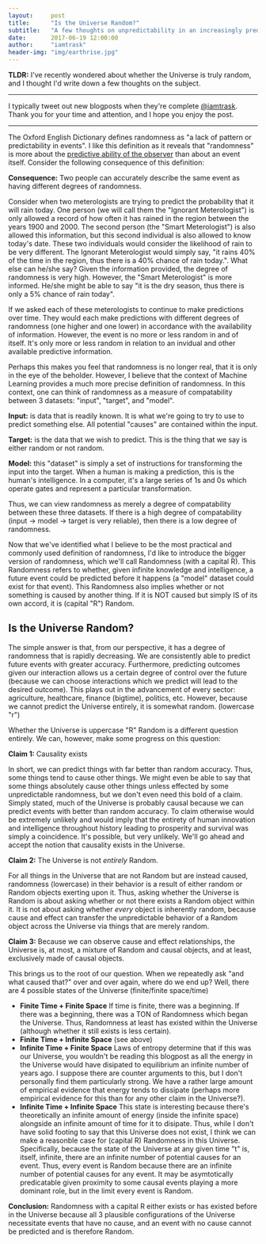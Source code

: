 ```yaml
---
layout:     post
title:      "Is the Universe Random?"
subtitle:   "A few thoughts on unpredictability in an increasingly predictable world..."
date:       2017-06-19 12:00:00
author:     "iamtrask"
header-img: "img/earthrise.jpg"
---
```


<p><b>TLDR:</b> I've recently wondered about whether the Universe is truly random, and I thought I'd write down a few thoughts on the subject.</p>

<hr />
<p>I typically tweet out new blogposts when they're complete <a href="https://twitter.com/iamtrask">@iamtrask</a>. Thank you for your time and attention, and I hope you enjoy the post.</p>
<hr />

<p>The Oxford English Dictionary defines randomness as "a lack of pattern or predictability in events". I like this definition as it reveals that "randomness" is more about the <u>predictive ability of the observer</u> than about an event itself. Consider the following consequence of this definition:</p>

<p><b>Consequence:</b> Two people can accurately describe the same event as having different degrees of randomness.</p>

<p>Consider when two meterologists are trying to predict the probability that it will rain today. One person (we will call them the "Ignorant Meterologist") is only allowed a record of how often it has rained in the region between the years 1900 and 2000. The second person (the "Smart Meterologist") is also allowed this information, but this second individual is also allowed to know today's date. These two individuals would consider the likelihood of rain to be very different. The Ignorant Meterologist would simply say, "it rains 40% of the time in the region, thus there is a 40% chance of rain today.". What else can he/she say? Given the information provided, the degree of randomness is very high. However, the "Smart Meterologist" is more informed. He/she might be able to say "it is the dry season, thus there is only a 5% chance of rain today".</p>

<p>If we asked each of these meterologists to continue to make predictions over time. They would each make predictions with different degrees of randomness (one higher and one lower) in accordance with the availability of information. However, the event is no more or less random in and of itself. It's only more or less random in relation to an invidual and other available predictive information. </p>

<p>Perhaps this makes you feel that randomness is no longer real, that it is only in the eye of the beholder. However, I believe that the context of Machine Learning provides a much more precise definition of randomness. In this context, one can think of randomness as a measure of compatability between 3 datasets: "input", "target", and "model".</p>

<p><b>Input:</b> is data that is readily known. It is what we're going to try to use to predict something else. All potential "causes" are contained within the input.</p>

<p><b>Target:</b> is the data that we wish to predict. This is the thing that we say is either random or not random.</p>

<p><b>Model:</b> this "dataset" is simply a set of instructions for transforming the input into the target. When a human is making a prediction, this is the human's intelligence. In a computer, it's a large series of 1s and 0s which operate gates and represent a particular transformation.</p>

<p>Thus, we can view randomness as merely a degree of compatability between these three datasets. If there is a high degree of compatability (input -> model -> target is very reliable), then there is a low degree of randomness.</p>

<p>Now that we've identified what I believe to be the most practical and commonly used definition of randomness, I'd like to introduce the bigger version of randomness, which we'll call Randomness (with a capital R). This Randomness refers to whether, given infinite knowledge and intelligence, a future event could be predicted before it happens (a "model" dataset could exist for that event). This Randomness also implies whether or not something is caused by another thing. If it is NOT caused but simply IS of its own accord, it is (capital "R") Random.</p>

<h2 class="section-heading">Is the Universe Random?</h2>

<p>The simple answer is that, from our perspective, it has a degree of randomness that is rapidly decreasing. We are consistently able to predict future events with greater accuracy. Furthermore, predicting outcomes given our interaction allows us a certain degree of control over the future (because we can choose interactions which we predict will lead to the desired outcome). This plays out in the advancement of every sector: agriculture, healthcare, finance (bigtime), politics, etc. However, because we cannot predict the Universe entirely, it is somewhat random. (lowercase "r")</p>

<p>Whether the Universe is uppercase "R" Random is a different question entirely. We can, however, make some progress on this question:</p>

<p><b>Claim 1:</b> Causality exists</p>

<p>In short, we can predict things with far better than random accuracy. Thus, some things tend to cause other things. We might even be able to say that some things absolutely cause other things unless effected by some unpredictable randomness, but we don't even need this bold of a claim. Simply stated, much of the Universe is probably causal because we can predict events with better than random accuracy. To claim otherwise would be extremely unlikely and would imply that the entirety of human innovation and intelligence throughout history leading to prosperity and survival was simply a coincidence. It's possible, but very unlikely. We'll go ahead and accept the notion that causality exists in the Universe.</p>

<p><b>Claim 2:</b> The Universe is not <i>entirely</i> Random.</p>

<p>For all things in the Universe that are not Random but are instead caused, randomness (lowercase) in their behavior is a result of either random or Random objects exerting upon it. Thus, asking whether the Universe is Random is about asking whether or not there exists a Random object within it. It is not about asking whether <i>every</i> object is inherently random, because cause and effect can transfer the unpredictable behavior of a Random object across the Universe via things that are merely random.</p>

<p><b>Claim 3:</b> Because we can observe cause and effect relationships, the Universe is, at most, a mixture of Random and causal objects, and at least, exclusively made of causal objects.</p>

<p>This brings us to the root of our question. When we repeatedly ask "and what caused that?" over and over again, where do we end up? Well, there are 4 possible states of the Universe (finite/finite space/time)</p>

<ul>
	<li><b>Finite Time + Finite Space</b> If time is finite, there was a beginning. If there was a beginning, there was a TON of Randomness which began the Universe. Thus, Randomness at least has existed within the Universe (although whether it still exists is less certain).</li>
	<li><b>Finite Time + Infinite Space</b> (see above)</li>
	<li><b>Infinite Time + Finite Space</b> Laws of entropy determine that if this was our Universe, you wouldn't be reading this blogpost as all the energy in the Universe would have disipated to equilibrium an infinite number of years ago. I suppose there are counter arguments to this, but I don't personally find them particularly strong. We have a rather large amount of empirical evidence that energy tends to dissipate (perhaps more empirical evidence for this than for any other claim in the Universe?).</li>
	<li><b>Infinite Time + Infinite Space</b> This state is interesting because there's theoretically an infinite amount of energy (inside the infinite space) alongside an infinite amount of time for it to disipate. Thus, while I don't have solid footing to say that this Universe does not exist, I think we can make a reasonble case for (capital R) Randomness in this Universe. Specifically, because the state of the Universe at any given time "t" is, itself, infinite, there are an infinite number of potential causes for an event. Thus, every event is Random because there are an infinite number of potential causes for any event. It may be asymtotically predicatable given proximity to some causal events playing a more dominant role, but in the limit every event is Random.</li>
</ul>

<p><b>Conclusion:</b> Randomness with a capital R either exists or has existed before in the Universe because all 3 plausible configurations of the Universe necessitate events that have no cause, and an event with no cause cannot be predicted and is therefore Random.</p>




























<!-- <p>To the extent that there are varying degrees of randomness, there are varying degrees of ignorance. Someone might say, "I know for sure that the temperature today will be between -100 degrees and 200 degrees". This statement can be said with a high degree of certainty, even though the same person will have almost no ability to tell exact temperature down to the 10th decimal point. Thus, degrees of randomness correspond to degrees of ignorance about a problem. In this case, there is a degree of randomness within the temperature on any given day, but there is also some structure, allowing wide ranges to be predicted with great accuracy.</p>

<p>Additionally, it follows that two different individuals can perceive the same pattern as being random or not. Perhaps this is the best case for randomness simply measuring the ignorance of an individual. Two individuals of varying degrees of intelligence can look at the same pattern and accurately describe it as more or less random. A laymen might say "it rains 40% of the days of the year, thus today's chance of rain is 40%". However, a meterologist would find less randomness in the patterns of rain within a region than a non-meterologist. A meterologist might claim, "well, it is the spring, and in the spring it rains on 60% of days." Thus, the same pattern can be perceived as being more or less random by two individuals. One person has identifed an additional piece of structure that the other has not realized (the season of year). Neither person is incorrect. Both accurately describe the degree of randomness in their world with respect to the rain. Given two individuals with varying amounts of information/intelligence, the same phenomenon can have a different degree of randomness.<p> -->

<!-- <p><b>Point 1:</b> Randomness does not exist, only lack of information and/or intelligence.</p>

<p>Despite how much like the definition above, I'd like to refine it a bit with a different perspective. "pattern or predictability" is really a state of relationship between three datasets. Something is predictable if one dataset can be transformed into the other using a method described in the third. In the case of Machine Learning, the two datasets are our "input" and "target" datasets, and the third dataset is our "model" (or a set of instructions for their transformation). Thus, randomness is a measurement of compatability between these three datasets. If the "input" dataset is lacking or the "model" dataset is inaccurate, there is a high degree of randomness. If, however, the input dataset can be perfectly transformed into the target dataset using the model, then randomness is low".</p>

<p>This fits with the more common description of "randomness" where we simply consider the "model" to be a human. Either the human has the ability to take input data and transform it into a target or not.</p>





<p><b>Point 2:</b> Randomness is only a measure of ignorance.</p>



<p>Consider perhaps the most extreme example of this: random number generation. In Computer Science, it is common practice to have fully determinate random number generation. What does this mean? It means that we can generate the <i>exact same random numbers</i> multiple times. To the outside eye reading the numbers, no identifiable pattern could be found. However, if one knows the key and the method for generation, one can produce the sequence exactly. Consider this example:</p>

<iframe src="https://trinket.io/embed/python3/6640886a7f" width="100%" height="356" frameborder="0" marginwidth="0" marginheight="0" allowfullscreen></iframe>

<p>This begs the question. Are these numbers random or not? If I simply showed you a sequence of numbers:</p>

<pre>
1203331985376754
583140786735941
1134687094167102
22057784828280
496650415399687
575015241940526
633895258015519
117435265909307
526453411549069
800599726470883
</pre>

<p>you could confidently say that they are quite random. Even more so, if I asked you to predict what the next number would be, you would have almost no ability to accurately predict it (because the pattern is completely random to you). However, if you have the code that can generate these numbers, you can predict the next number exactly with 100% confidence. So, are these numbers random or not? Well, it depends on whether or not you have the code to generate them. Your measure of randomness is based on your level of knowledge. If you are ignorant, these numbers are ~perfectly random. If you are not, they are perfectly NOT random.</p> -->

<!-- <h2 class="section-heading">Is the Universe Random?</h2>

<p>The simple answer is that, from our perspective, it has a degree of randomness that is rapidly decreasing. We are consistently able to predict future events with greater accuracy. Furthermore, predicting outcomes given our interaction allows us a certain degree of control over the future. This plays out in the advancement of every sector: agriculture, healthcare, finance (bigtime), politics,... and maybe even religion.</p>

<p>So that answer is pretty easy when asked from this perspective, but the next question is a bit harder. Is the Universe <i>truly</i> Random? We'll use Random with a capital "R" to denote a randomness that is impossible to predict. In other words, given absolute knowledge of the entire Universe, something that is Random is something that truly cannot be predicted given the state of every/any other object in the Universe. Furthermore, it is also something that cannot be "caused". Something that is Random is simply a standalone "effect".</p>

<p>To answer this question, let's start with what we know. There are some events that we can predict with better than random accuracy. Thus, we know there is some notion of causality in the Universe. The real mystery isn't what we can predict, it's the origin of what we cannot predict. Do we make mistakes in our predictions based on a lack of knowledge/intelligence or is there a truely Random object somewhere in the Universe that continually "shakes things up" (think "butterfly effect") adding noise to the causality.</p>

<p>Now, let's assume that science and technology progresses enough to where we learn every cause/effect relationship out there. Where does this put us? In my mind, this breaks down into 4 Universes. One with/without one or more sources of Randomness, and one that is either finite or infinite. Let's take these four scenarios one by one.</p> 

<p>In my opinion, we can eliminate one of these Universes as a contradiction. A Universe that is truly infinite but not Random is impossible. Why? An infinite Universe means that there is an infinite number of potential causes. An infinite number of causes with non-zero probability is Random. No amount of study or knowledge will ever quantify the state of all relevant causes. The probability of an event can only be asymtotically approached. Thus, a Universe must either be Random or finite.</p>
 -->


<!-- 
<h2 class="section-heading">Searching for Randomness in the Universe</h2>

<p>Well, one place to start is simply where you are. What is causing the thing in front of you? Several things? What caused those? Many more things? What caused those? Before long, it should become quiet evident that there is simply too many things for you to ever fully understand everything. Even just holding it in your brain is impossible. Collecting the data is impossible...</p>

<p>This is actually an interesting place to stop and smell the roses. Remember, randomness is not about reality. It's about your level of knowledge. Furthermore, we just quickly realized that your level of knowledge (in isolation) is certainly too small to ever account for the randomness of the Universe. Thus, no matter how hard you look (on your own), you will undoubtedly never be able to chase this causality train to the beginning. However, mankind has invented a tool for this: the historical record.</p>

<p>The historical record is an amazing thing. It allows me to search for causality my entire life, write down the causes I find, and pass it on to the next individual. Thus, the next person can pick up where I left off. Note, the scientific record is an important subset of this record, but truly we pass on useful information about reality and the Universe through far more than just scientific journals.</p>

<p>So, what does it mean for you to take the ideas of someone before you? Well, the whole point of the system is that you don't have to go investigate these things yourself. Instead, you choose to have a degree of belief that they are accurate findings. Furthermore, this reduces the randomness you see in the world <i>substantially</i>. In fact, I'd bet that 99% of the non-randomness (structure) in your world is a result of someone else teaching you what they have learned themselves. Reading, writing, arithmetic, culture, occupation, science, art... all these things are passed down from generation to generation. Furthermore, these are how you interpret reality. Even our earlier analogy of meterology. No modern meterologist re-discovers everything he/she uses to predict the rain. Instead, they reduce the randomness in their predictions by believing that others have performed accurate investigations themselves. Now, what is randomness? It's a degree of intelligence about a pattern. To simplify, belief reduces randomness.</p>

<p>Now, you might slightly reject this statement (frankly, as I do). After all, we have empirical evidence on the accuracy by which our own beliefs may predict the future. If we take on random beliefs, we're going to find out pretty quickly. If I suddenly believe that english letters are actually math numbers and vice versa, I'm going to have a really hard time predicting reality based on what I read. So, there's this notion of testing beliefs based on how well they are able to help us predict our world. We are more likely to accept a belief if it is able to help us predict the future events.</p>.

<p>Damn... the human condition... what an amazing limitation.</p>

Argument: no two things are exactly alike





 -->








